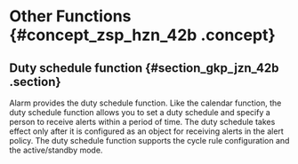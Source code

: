 # Other Functions {#concept_zsp_hzn_42b .concept}

## Duty schedule function {#section_gkp_jzn_42b .section}

Alarm provides the duty schedule function. Like the calendar function, the duty schedule function allows you to set a duty schedule and specify a person to receive alerts within a period of time. The duty schedule takes effect only after it is configured as an object for receiving alerts in the alert policy. The duty schedule function supports the cycle rule configuration and the active/standby mode.


